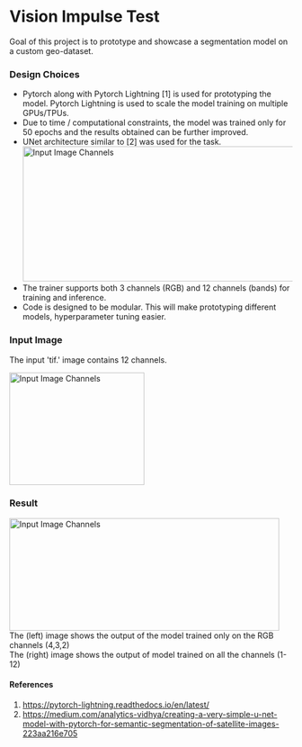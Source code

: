 # Vision Impulse Test

Goal of this project is to prototype and showcase a segmentation model on a custom geo-dataset. 

### Design Choices
* Pytorch along with Pytorch Lightning [1] is used for prototyping the model. 
  Pytorch Lightning is used to scale the model training on multiple GPUs/TPUs.        
* Due to time / computational constraints, the model was trained only for 50 epochs and the results obtained can be further improved.
* UNet architecture similar to [2] was used for the task.
  <img width="640" height="240" src="https://github.com/njanirudh/Vision-Impulse-Test/blob/feature-segmentation/assets/unet_architecture.png" title="Input Image Channels">
* The trainer supports both 3 channels (RGB) and 12 channels (bands) for training and inference.
* Code is designed to be modular. This will make prototyping different models, hyperparameter tuning easier.  

### Input Image
The input 'tif.' image contains 12 channels.  

<img width="240" height="200" src="https://github.com/njanirudh/Vision-Impulse-Test/blob/feature-segmentation/assets/12_img_collage.png" title="Input Image Channels">

### Result
<img width="480" height="200" src="https://github.com/njanirudh/Vision-Impulse-Test/blob/feature-segmentation/assets/results.png" title="Input Image Channels">
The (left) image shows the output of the model trained only on the RGB channels (4,3,2)    <br />
The (right) image shows the output of model trained on all the channels (1-12)

#### References
1. https://pytorch-lightning.readthedocs.io/en/latest/
1. https://medium.com/analytics-vidhya/creating-a-very-simple-u-net-model-with-pytorch-for-semantic-segmentation-of-satellite-images-223aa216e705
